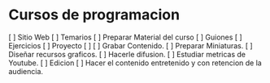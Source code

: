 # Cursos de programacion

[ ] Sitio Web
[ ] Temarios
[ ] Preparar Material del curso
  [ ] Guiones
  [ ] Ejercicios
  [ ] Proyecto
  [ ] 
[ ] Grabar Contenido.
[ ] Preparar Miniaturas.
[ ] Diseñar recursos graficos.
[ ] Hacerle difusion.
[ ] Estudiar metricas de Youtube.
[ ] Edicion
  [ ] Hacer el contenido entretenido y con retencion de la audiencia.
